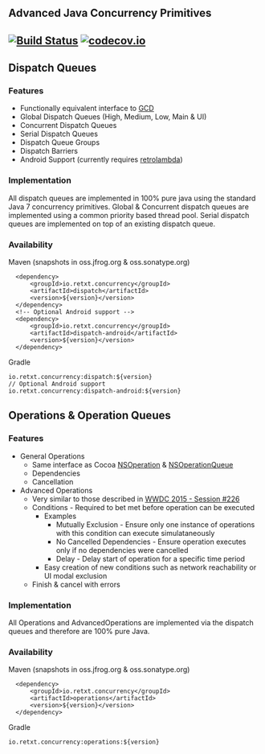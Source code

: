 Advanced Java Concurrency Primitives
---
[![Build Status](https://travis-ci.org/reTXT/concurrency-java.png)](https://travis-ci.org/reTXT/concurrency-java) [![codecov.io](https://codecov.io/github/reTXT/concurrency-java/coverage.svg?branch=master)](https://codecov.io/github/reTXT/concurrency-java?branch=master)
---
## Dispatch Queues
### Features
* Functionally equivalent interface to [GCD](https://en.wikipedia.org/wiki/Grand_Central_Dispatch)
* Global Dispatch Queues (High, Medium, Low, Main & UI)
* Concurrent Dispatch Queues
* Serial Dispatch Queues
* Dispatch Queue Groups
* Dispatch Barriers
* Android Support (currently requires [retrolambda](https://github.com/orfjackal/retrolambda))
### Implementation
All dispatch queues are implemented in 100% pure java using the standard Java 7 concurrency primitives. Global & Concurrent dispatch queues are implemented using a common priority based thread pool. Serial dispatch queues are implemented on top of an existing dispatch queue.

### Availability
Maven (snapshots in oss.jfrog.org & oss.sonatype.org)
```
  <dependency>
      <groupId>io.retxt.concurrency</groupId>
      <artifactId>dispatch</artifactId>
      <version>${version}</version>
  </dependency>
  <!-- Optional Android support -->
  <dependency>
      <groupId>io.retxt.concurrency</groupId>
      <artifactId>dispatch-android</artifactId>
      <version>${version}</version>
  </dependency>
```
Gradle
```
io.retxt.concurrency:dispatch:${version}
// Optional Android support
io.retxt.concurrency:dispatch-android:${version}
```

## Operations & Operation Queues
### Features
* General Operations
  * Same interface as Cocoa [NSOperation](https://developer.apple.com/library/ios/documentation/Cocoa/Reference/NSOperation_class/index.html) & [NSOperationQueue](https://developer.apple.com/library/ios/documentation/Cocoa/Reference/NSOperationQueue_class/index.html#//apple_ref/occ/cl/NSOperationQueue)
  * Dependencies
  * Cancellation
* Advanced Operations
  * Very similar to those described in [WWDC 2015 - Session #226](https://developer.apple.com/videos/play/wwdc2015-226/)
  * Conditions - Required to bet met before operation can be executed
    * Examples
      * Mutually Exclusion - Ensure only one instance of operations with this condition can execute simulataneously
      * No Cancelled Dependencies - Ensure operation executes only if no dependencies were cancelled
      * Delay - Delay start of operation for a specific time period
    * Easy creation of new conditions such as network reachability or UI modal exclusion
  * Finish & cancel with errors

### Implementation
All Operations and AdvancedOperations are implemented via the dispatch queues and therefore are 100% pure Java.

### Availability
Maven (snapshots in oss.jfrog.org & oss.sonatype.org)
```
  <dependency>
      <groupId>io.retxt.concurrency</groupId>
      <artifactId>operations</artifactId>
      <version>${version}</version>
  </dependency>

```
Gradle
```
io.retxt.concurrency:operations:${version}
```
